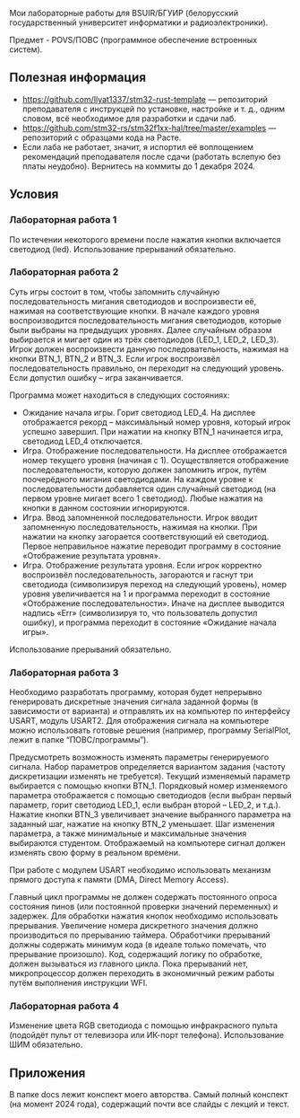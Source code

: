 Мои лабораторные работы для BSUIR/БГУИР (белорусский государственный университет информатики и радиоэлектроники).

Предмет - POVS/ПОВС (программное обеспечение встроенных систем).

## Полезная информация

* https://github.com/Ilyat1337/stm32-rust-template — репозиторий преподавателя с инструкцей по установке, настройке и т. д., одним словом, всё необходимое для разработки и сдачи лаб.
* https://github.com/stm32-rs/stm32f1xx-hal/tree/master/examples — репозиторий с образцами кода на Расте.
* Если лаба не работает, значит, я испортил её воплощением рекомендаций преподавателя после сдачи (работать вслепую без платы неудобно). Вернитесь на коммиты до 1 декабря 2024.

## Условия

### Лабораторная работа 1

По истечении некоторого времени после нажатия кнопки включается светодиод (led). Использование прерываний обязательно.

### Лабораторная работа 2

Суть игры состоит в том, чтобы запомнить случайную последовательность мигания светодиодов и воспроизвести её, нажимая на соответствующие кнопки. В начале каждого уровня воспроизводится последовательность мигания светодиодов, которые были выбраны на предыдущих уровнях. Далее случайным образом выбирается и мигает один из трёх светодиодов (LED_1, LED_2, LED_3). Игрок должен воспроизвести данную последовательность, нажимая на кнопки BTN_1, BTN_2 и BTN_3. Если игрок воспроизвёл последовательность правильно, он переходит на следующий уровень. Если допустил ошибку – игра заканчивается.

Программа может находиться в следующих состояниях:

* Ожидание начала игры. Горит светодиод LED_4. На дисплее отображается рекорд – максимальный номер уровня, который игрок успешно завершил. При нажатии на кнопку BTN_1 начинается игра, светодиод LED_4 отключается.
* Игра. Отображение последовательности. На дисплее отображается номер текущего уровня (начиная с 1). Осуществляется отображение последовательности, которую должен запомнить игрок, путём поочерёдного мигания светодиодами. На каждом уровне к последовательности добавляется один случайный светодиод (на первом уровне мигает всего 1 светодиод). Любые нажатия на кнопки в данном состоянии игнорируются.
* Игра. Ввод запомненной последовательности. Игрок вводит запомненную последовательность, нажимая на кнопки. При нажатии на кнопку загорается соответствующий ей светодиод. Первое неправильное нажатие переводит программу в состояние «Отображение результата уровня».
* Игра. Отображение результата уровня.  Если игрок корректно воспроизвёл последовательность, загораются и гаснут три светодиода (символизируя переход на следующий уровень), номер уровня увеличивается на 1 и программа переходит в состояние «Отображение последовательности». Иначе на дисплее выводится надпись «Err» (символизируя то, что пользователь допустил ошибку), и программа переходит в состояние «Ожидание начала игры».

Использование прерываний обязательно.

### Лабораторная работа 3

Необходимо разработать программу, которая будет непрерывно генерировать дискретные значения сигнала заданной формы (в зависимости от варианта) и отправлять их на компьютер по интерфейсу USART, модуль USART2. Для отображения сигнала на компьютере можно использовать готовые решения (например, программу SerialPlot, лежит в папке “ПОВС/программы”).

Предусмотреть возможность изменять параметры генерируемого сигнала. Набор параметров определяется вариантом задания (частоту дискретизации изменять не требуется). Текущий изменяемый параметр выбирается с помощью кнопки BTN_1. Порядковый номер изменяемого параметра отображается с помощью светодиодов (если выбран первый параметр, горит светодиод LED_1, если выбран второй – LED_2, и т.д.). Нажатие кнопки BTN_3 увеличивает значение выбранного параметра на заданный шаг, нажатие на кнопку BTN_2 уменьшает. Шаг изменения параметра, а также минимальные и максимальные значения выбираются студентом. Отображаемый на компьютере сигнал должен изменять свою форму в реальном времени.

При работе с модулем USART необходимо использовать механизм прямого доступа к памяти (DMA, Direct Memory Access).

Главный цикл программы не должен содержать постоянного опроса состояния пинов (или постоянной проверки значений переменных) и задержек. Для обработки нажатия кнопок необходимо использовать прерывания. Увеличение номера дискретного значения должно производиться по прерыванию таймера. Обработчики прерываний должны содержать минимум кода (в идеале только помечать, что прерывание произошло). Код, содержащий логику по обработке, должен вызываться из главного цикла. Пока прерываний нет, микропроцессор должен переходить в экономичный режим работы путём выполнения инструкции WFI.

### Лабораторная работа 4

Изменение цвета RGB светодиода с помощью инфракрасного пульта (подойдёт пульт от телевизора или ИК-порт телефона). Использование ШИМ обязательно.

## Приложения

В папке docs лежит конспект моего авторства. Самый полный конспект (на момент 2024 года), содержащий почти все слайды с лекций и текст.

